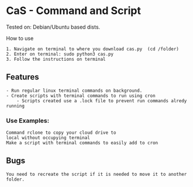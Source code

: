 # CaS - Command and Script

Tested on: Debian/Ubuntu based dists.

How to use

    1. Navigate on terminal to where you download cas.py  (cd /folder)
    2. Enter on terminal: sudo python3 cas.py
    3. Follow the instructions on terminal

## Features
    - Run regular linux terminal commands on background.
    - Create scripts with terminal commands to run using cron
        - Scripts created use a .lock file to prevent run commands alredy running 

### Use Examples:
    Command rclone to copy your cloud drive to 
    local without occupying terminal
    Make a script with terminal commands to easily add to cron
    

## Bugs
    You need to recreate the script if it is needed to move it to another folder.